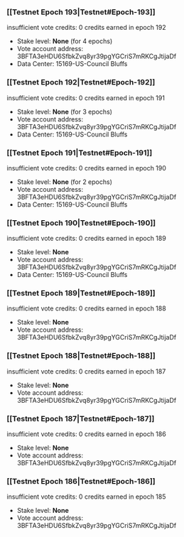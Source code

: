 ### [[Testnet Epoch 193|Testnet#Epoch-193]]
insufficient vote credits: 0 credits earned in epoch 192
* Stake level: **None** (for 4 epochs)
* Vote account address: 3BFTA3eHDU6SfbkZvq8yr39pgYGCriS7mRKCgJtijaDf
* Data Center: 15169-US-Council Bluffs
### [[Testnet Epoch 192|Testnet#Epoch-192]]
insufficient vote credits: 0 credits earned in epoch 191
* Stake level: **None** (for 3 epochs)
* Vote account address: 3BFTA3eHDU6SfbkZvq8yr39pgYGCriS7mRKCgJtijaDf
* Data Center: 15169-US-Council Bluffs
### [[Testnet Epoch 191|Testnet#Epoch-191]]
insufficient vote credits: 0 credits earned in epoch 190
* Stake level: **None** (for 2 epochs)
* Vote account address: 3BFTA3eHDU6SfbkZvq8yr39pgYGCriS7mRKCgJtijaDf
* Data Center: 15169-US-Council Bluffs
### [[Testnet Epoch 190|Testnet#Epoch-190]]
insufficient vote credits: 0 credits earned in epoch 189
* Stake level: **None**
* Vote account address: 3BFTA3eHDU6SfbkZvq8yr39pgYGCriS7mRKCgJtijaDf
* Data Center: 15169-US-Council Bluffs
### [[Testnet Epoch 189|Testnet#Epoch-189]]
insufficient vote credits: 0 credits earned in epoch 188
* Stake level: **None**
* Vote account address: 3BFTA3eHDU6SfbkZvq8yr39pgYGCriS7mRKCgJtijaDf
### [[Testnet Epoch 188|Testnet#Epoch-188]]
insufficient vote credits: 0 credits earned in epoch 187
* Stake level: **None**
* Vote account address: 3BFTA3eHDU6SfbkZvq8yr39pgYGCriS7mRKCgJtijaDf
### [[Testnet Epoch 187|Testnet#Epoch-187]]
insufficient vote credits: 0 credits earned in epoch 186
* Stake level: **None**
* Vote account address: 3BFTA3eHDU6SfbkZvq8yr39pgYGCriS7mRKCgJtijaDf
### [[Testnet Epoch 186|Testnet#Epoch-186]]
insufficient vote credits: 0 credits earned in epoch 185
* Stake level: **None**
* Vote account address: 3BFTA3eHDU6SfbkZvq8yr39pgYGCriS7mRKCgJtijaDf